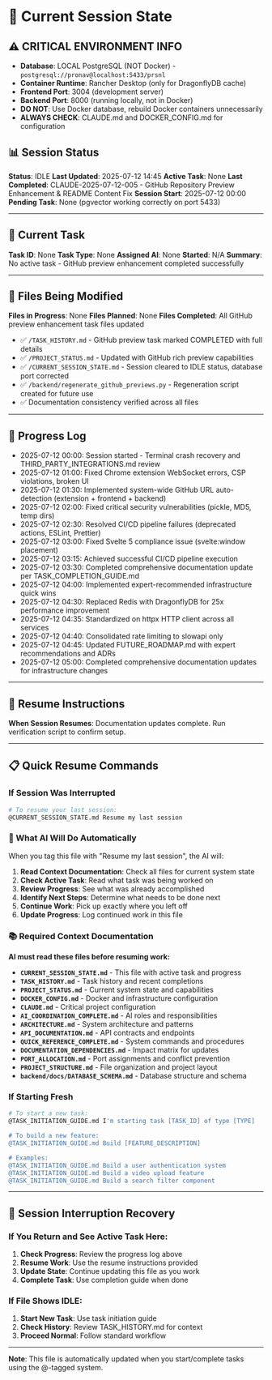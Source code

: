 # 🔄 Current Session State

## ⚠️ CRITICAL ENVIRONMENT INFO
- **Database**: LOCAL PostgreSQL (NOT Docker) - `postgresql://pronav@localhost:5433/prsnl`
- **Container Runtime**: Rancher Desktop (only for DragonflyDB cache)
- **Frontend Port**: 3004 (development server)
- **Backend Port**: 8000 (running locally, not in Docker)
- **DO NOT**: Use Docker database, rebuild Docker containers unnecessarily
- **ALWAYS CHECK**: CLAUDE.md and DOCKER_CONFIG.md for configuration

## 📊 Session Status
**Status**: IDLE
**Last Updated**: 2025-07-12 14:45
**Active Task**: None
**Last Completed**: CLAUDE-2025-07-12-005 - GitHub Repository Preview Enhancement & README Content Fix
**Session Start**: 2025-07-12 00:00
**Pending Task**: None (pgvector working correctly on port 5433)

---

## 🎯 Current Task
**Task ID**: None
**Task Type**: None
**Assigned AI**: None
**Started**: N/A
**Summary**: No active task - GitHub preview enhancement completed successfully

---

## 📁 Files Being Modified
**Files in Progress**: None
**Files Planned**: None
**Files Completed**: All GitHub preview enhancement task files updated
- ✅ `/TASK_HISTORY.md` - GitHub preview task marked COMPLETED with full details
- ✅ `/PROJECT_STATUS.md` - Updated with GitHub rich preview capabilities
- ✅ `/CURRENT_SESSION_STATE.md` - Session cleared to IDLE status, database port corrected
- ✅ `/backend/regenerate_github_previews.py` - Regeneration script created for future use
- ✅ Documentation consistency verified across all files

---

## 📝 Progress Log
- 2025-07-12 00:00: Session started - Terminal crash recovery and THIRD_PARTY_INTEGRATIONS.md review
- 2025-07-12 01:00: Fixed Chrome extension WebSocket errors, CSP violations, broken UI
- 2025-07-12 01:30: Implemented system-wide GitHub URL auto-detection (extension + frontend + backend)
- 2025-07-12 02:00: Fixed critical security vulnerabilities (pickle, MD5, temp dirs)
- 2025-07-12 02:30: Resolved CI/CD pipeline failures (deprecated actions, ESLint, Prettier)
- 2025-07-12 03:00: Fixed Svelte 5 compliance issue (svelte:window placement)
- 2025-07-12 03:15: Achieved successful CI/CD pipeline execution
- 2025-07-12 03:30: Completed comprehensive documentation update per TASK_COMPLETION_GUIDE.md
- 2025-07-12 04:00: Implemented expert-recommended infrastructure quick wins
- 2025-07-12 04:30: Replaced Redis with DragonflyDB for 25x performance improvement
- 2025-07-12 04:35: Standardized on httpx HTTP client across all services
- 2025-07-12 04:40: Consolidated rate limiting to slowapi only
- 2025-07-12 04:45: Updated FUTURE_ROADMAP.md with expert recommendations and ADRs
- 2025-07-12 05:00: Completed comprehensive documentation updates for infrastructure changes

---

## 🔄 Resume Instructions
**When Session Resumes**: Documentation updates complete. Run verification script to confirm setup.

---

## 📋 Quick Resume Commands

### If Session Was Interrupted
```bash
# To resume your last session:
@CURRENT_SESSION_STATE.md Resume my last session
```

### 🤖 What AI Will Do Automatically
When you tag this file with "Resume my last session", the AI will:
1. **Read Context Documentation**: Check all files for current system state
2. **Check Active Task**: Read what task was being worked on
3. **Review Progress**: See what was already accomplished
4. **Identify Next Steps**: Determine what needs to be done next
5. **Continue Work**: Pick up exactly where you left off
6. **Update Progress**: Log continued work in this file

### 📚 Required Context Documentation
**AI must read these files before resuming work:**
- **`CURRENT_SESSION_STATE.md`** - This file with active task and progress
- **`TASK_HISTORY.md`** - Task history and recent completions
- **`PROJECT_STATUS.md`** - Current system state and capabilities
- **`DOCKER_CONFIG.md`** - Docker and infrastructure configuration
- **`CLAUDE.md`** - Critical project configuration
- **`AI_COORDINATION_COMPLETE.md`** - AI roles and responsibilities
- **`ARCHITECTURE.md`** - System architecture and patterns
- **`API_DOCUMENTATION.md`** - API contracts and endpoints
- **`QUICK_REFERENCE_COMPLETE.md`** - System commands and procedures
- **`DOCUMENTATION_DEPENDENCIES.md`** - Impact matrix for updates
- **`PORT_ALLOCATION.md`** - Port assignments and conflict prevention
- **`PROJECT_STRUCTURE.md`** - File organization and project layout
- **`backend/docs/DATABASE_SCHEMA.md`** - Database structure and schema

### If Starting Fresh
```bash
# To start a new task:
@TASK_INITIATION_GUIDE.md I'm starting task [TASK_ID] of type [TYPE]

# To build a new feature:
@TASK_INITIATION_GUIDE.md Build [FEATURE_DESCRIPTION]

# Examples:
@TASK_INITIATION_GUIDE.md Build a user authentication system
@TASK_INITIATION_GUIDE.md Build a video upload feature
@TASK_INITIATION_GUIDE.md Build a search filter component
```

---

## 🚨 Session Interruption Recovery

### If You Return and See Active Task Here:
1. **Check Progress**: Review the progress log above
2. **Resume Work**: Use the resume instructions provided
3. **Update State**: Continue updating this file as you work
4. **Complete Task**: Use completion guide when done

### If File Shows IDLE:
1. **Start New Task**: Use task initiation guide
2. **Check History**: Review TASK_HISTORY.md for context
3. **Proceed Normal**: Follow standard workflow


---

**Note**: This file is automatically updated when you start/complete tasks using the @-tagged system.
